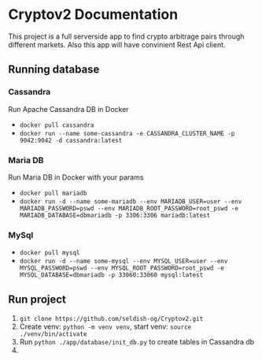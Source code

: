 # Cryptov2 Documentation

This project is a full serverside app to find crypto arbitrage pairs through different markets.
Also this app will have convinient Rest Api client.

## Running database

### Cassandra

Run Apache Cassandra DB in Docker

- `docker pull cassandra`
- `docker run --name some-cassandra -e CASSANDRA_CLUSTER_NAME -p 9042:9042 -d cassandra:latest`

### Maria DB

Run Maria DB in Docker with your params

- `docker pull mariadb`
- `docker run -d --name some-mariadb --env MARIADB_USER=user --env MARIADB_PASSWORD=pswd --env MARIADB_ROOT_PASSWORD=root_pswd -e MARIADB_DATABASE=dbmariadb -p 3306:3306 mariadb:latest`

### MySql

- `docker pull mysql`
- `docker run -d --name some-mysql --env MYSQL_USER=user --env MYSQL_PASSWORD=pswd --env MYSQL_ROOT_PASSWORD=root_pswd -e MYSQL_DATABASE=dbmariadb -p 33060:33060 mysql:latest`

## Run project

1. `git clone https://github.com/seldish-og/Cryptov2.git`
2. Create venv: `python -m venv venv`, start venv: `source ./venv/bin/activate`
3. Run `python ./app/database/init_db.py` to create tables in Cassandra db
4.
